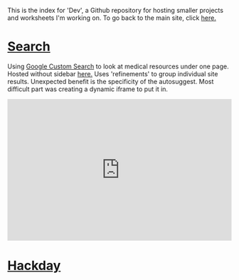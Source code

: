 This is the index for 'Dev', a Github repository for hosting smaller projects and worksheets I'm working on.
To go back to the main site, click [here.](https://fergustaylor.github.io)

# [Search](https://fergustaylor.github.io/Dev/Search)
Using [Google Custom Search](https://cse.google.co.uk/cse/) to look at medical resources under one page.
Hosted without sidebar [here.](https://cse.google.com/cse/publicurl?cx=011934049418000339424:kyv1ybi2rj0)
Uses 'refinements' to group individual site results. Unexpected benefit is the specificity of the autosuggest. Most difficult part was creating a dynamic iframe to put it in.

<div style="width:100%;height:0;padding-bottom:63%;position:relative;"><iframe src="https://giphy.com/embed/3kD264S0WiNXIZoIJ1" width="100%" height="100%" style="position:absolute" frameBorder="0" class="giphy-embed" allowFullScreen></iframe></div>

# [Hackday](https://fergustaylor.github.io/Dev/Hackday)